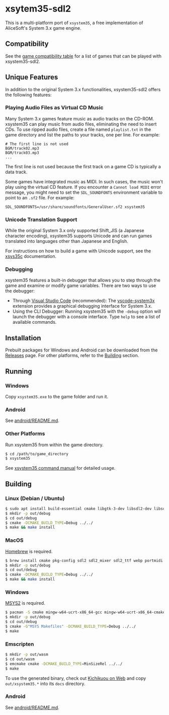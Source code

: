 # xsytem35-sdl2

This is a multi-platform port of `xsystem35`, a free implementation of
AliceSoft's System 3.x game engine.

## Compatibility

See the [game compatibility table](game_compatibility.md) for a list of games
that can be played with xsystem35-sdl2.

## Unique Features

In addition to the original System 3.x functionalities, xsystem35-sdl2 offers
the following features:

### Playing Audio Files as Virtual CD Music

Many System 3.x games feature music as audio tracks on the CD-ROM. xsystem35
can play music from audio files, eliminating the need to insert CDs. To use
ripped audio files, create a file named `playlist.txt` in the game directory
and list the paths to your tracks, one per line. For example:

```
# The first line is not used
BGM/track02.mp3
BGM/track03.mp3
...
```

The first line is not used because the first track on a game CD is typically a
data track.

Some games have integrated music as MIDI. In such cases, the music won't play
using the virtual CD feature. If you encounter a `Cannot load MIDI` error
message, you might need to set the `SDL_SOUNDFONTS` environment variable to
point to an `.sf2` file. For example:

```
SDL_SOUNDFONTS=/usr/share/soundfonts/GeneralUser.sf2 xsystem35
```

### Unicode Translation Support

While the original System 3.x only supported Shift_JIS (a Japanese character
encoding), xsystem35 supports Unicode and can run games translated into
languages other than Japanese and English.

For instructions on how to build a game with Unicode support, see the
[xsys35c](https://github.com/kichikuou/xsys35c) documentation.

### Debugging

xsystem35 features a built-in debugger that allows you to step through the game
and examine or modify game variables. There are two ways to use the debugger:

- Through [Visual Studio Code](https://code.visualstudio.com/) (recommended):
  The [vscode-system3x](https://github.com/kichikuou/vscode-system3x) extension
  provides a graphical debugging interface for System 3.x.
- Using the CLI Debugger: Running xsystem35 with the `-debug` option will
  launch the debugger with a console interface. Type `help` to see a list of
  available commands.

## Installation

Prebuilt packages for Windows and Android can be downloaded from the
[Releases](https://github.com/kichikuou/xsystem35-sdl2/releases) page. For
other platforms, refer to the [Building](#building) section.

## Running
### Windows

Copy `xsystem35.exe` to the game folder and run it.

### Android

See [android/README.md](android/README.md#usage).

### Other Platforms

Run xsystem35 from within the game directory.

```bash
$ cd /path/to/game_directory
$ xsystem35
```

See [xsystem35 command manual](doc/xsystem35.6.adoc) for detailed usage.

## Building
### Linux (Debian / Ubuntu)

```bash
$ sudo apt install build-essential cmake libgtk-3-dev libsdl2-dev libsdl2-ttf-dev libsdl2-mixer-dev libwebp-dev libportmidi-dev libcjson-dev asciidoctor
$ mkdir -p out/debug
$ cd out/debug
$ cmake -DCMAKE_BUILD_TYPE=Debug ../../
$ make && make install
```

### MacOS

[Homebrew](https://brew.sh/) is required.

```bash
$ brew install cmake pkg-config sdl2 sdl2_mixer sdl2_ttf webp portmidi cjson asciidoctor
$ mkdir -p out/debug
$ cd out/debug
$ cmake -DCMAKE_BUILD_TYPE=Debug ../../
$ make && make install
```

### Windows

[MSYS2](https://www.msys2.org) is required.

```bash
$ pacman -S cmake mingw-w64-ucrt-x86_64-gcc mingw-w64-ucrt-x86_64-cmake mingw-w64-ucrt-x86_64-SDL2 mingw-w64-ucrt-x86_64-SDL2_ttf mingw-w64-ucrt-x86_64-SDL2_mixer mingw-w64-ucrt-x86_64-libwebp mingw-w64-ucrt-x86_64-portmidi mingw-w64-ucrt-x86_64-cjson
$ mkdir -p out/debug
$ cd out/debug
$ cmake -G"MSYS Makefiles" -DCMAKE_BUILD_TYPE=Debug ../../
$ make
```

### Emscripten

```bash
$ mkdir -p out/wasm
$ cd out/wasm
$ emcmake cmake -DCMAKE_BUILD_TYPE=MinSizeRel ../../
$ make
```

To use the generated binary, check out
[Kichikuou on Web](https://github.com/kichikuou/web) and copy `out/xsystem35.*`
into its `docs` directory.

### Android

See [android/README.md](android/).
